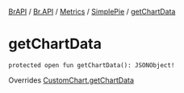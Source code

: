 [BrAPI](../../../index.md) / [Br.API](../../index.md) / [Metrics](../index.md) / [SimplePie](index.md) / [getChartData](./get-chart-data.md)

# getChartData

`protected open fun getChartData(): JSONObject!`

Overrides [CustomChart.getChartData](../-custom-chart/get-chart-data.md)

